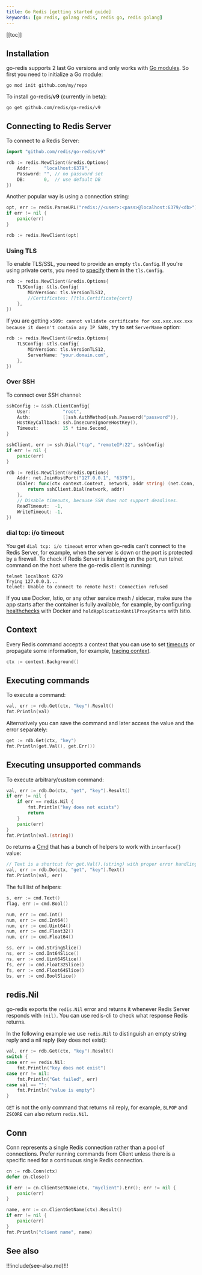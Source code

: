 ```yaml
---
title: Go Redis [getting started guide]
keywords: [go redis, golang redis, redis go, redis golang]
---
```


<CoverImage title="Getting started with Golang Redis" />

[[toc]]

## Installation

go-redis supports 2 last Go versions and only works with
[Go modules](https://github.com/golang/go/wiki/Modules). So first you need to initialize a Go
module:

```shell
go mod init github.com/my/repo
```

To install go-redis/**v9** (currently in beta):

```shell
go get github.com/redis/go-redis/v9
```

## Connecting to Redis Server

To connect to a Redis Server:

```go
import "github.com/redis/go-redis/v9"

rdb := redis.NewClient(&redis.Options{
	Addr:	  "localhost:6379",
	Password: "", // no password set
	DB:		  0,  // use default DB
})
```

Another popular way is using a connection string:

```go
opt, err := redis.ParseURL("redis://<user>:<pass>@localhost:6379/<db>")
if err != nil {
	panic(err)
}

rdb := redis.NewClient(opt)
```

### Using TLS

To enable TLS/SSL, you need to provide an empty `tls.Config`. If you're using private certs, you
need to [specify](https://pkg.go.dev/crypto/tls#example-LoadX509KeyPair) them in the `tls.Config`.

```go
rdb := redis.NewClient(&redis.Options{
	TLSConfig: &tls.Config{
		MinVersion: tls.VersionTLS12,
		//Certificates: []tls.Certificate{cert}
	},
})
```

If you are getting
`x509: cannot validate certificate for xxx.xxx.xxx.xxx because it doesn't contain any IP SANs`, try
to set `ServerName` option:

```go
rdb := redis.NewClient(&redis.Options{
	TLSConfig: &tls.Config{
		MinVersion: tls.VersionTLS12,
		ServerName: "your.domain.com",
	},
})
```

### Over SSH

To connect over SSH channel:

```go
sshConfig := &ssh.ClientConfig{
	User:			 "root",
	Auth:			 []ssh.AuthMethod{ssh.Password("password")},
	HostKeyCallback: ssh.InsecureIgnoreHostKey(),
	Timeout:		 15 * time.Second,
}

sshClient, err := ssh.Dial("tcp", "remoteIP:22", sshConfig)
if err != nil {
	panic(err)
}

rdb := redis.NewClient(&redis.Options{
	Addr: net.JoinHostPort("127.0.0.1", "6379"),
	Dialer: func(ctx context.Context, network, addr string) (net.Conn, error) {
		return sshClient.Dial(network, addr)
	},
	// Disable timeouts, because SSH does not support deadlines.
	ReadTimeout:  -1,
	WriteTimeout: -1,
})
```

### dial tcp: i/o timeout

You get `dial tcp: i/o timeout` error when go-redis can't connect to the Redis Server, for example,
when the server is down or the port is protected by a firewall. To check if Redis Server is
listening on the port, run telnet command on the host where the go-redis client is running:

```shell
telnet localhost 6379
Trying 127.0.0.1...
telnet: Unable to connect to remote host: Connection refused
```

If you use Docker, Istio, or any other service mesh / sidecar, make sure the app starts after the
container is fully available, for example, by configuring
[healthchecks](https://docs.docker.com/engine/reference/run/#healthcheck) with Docker and
`holdApplicationUntilProxyStarts` with Istio.

## Context

Every Redis command accepts a context that you can use to set
[timeouts](go-redis-debugging.html#timeouts) or propagate some information, for example,
[tracing context](go-redis-monitoring.html).

```go
ctx := context.Background()
```

## Executing commands

To execute a command:

```go
val, err := rdb.Get(ctx, "key").Result()
fmt.Println(val)
```

Alternatively you can save the command and later access the value and the error separately:

```go
get := rdb.Get(ctx, "key")
fmt.Println(get.Val(), get.Err())
```

## Executing unsupported commands

To execute arbitrary/custom command:

```go
val, err := rdb.Do(ctx, "get", "key").Result()
if err != nil {
	if err == redis.Nil {
		fmt.Println("key does not exists")
		return
	}
	panic(err)
}
fmt.Println(val.(string))
```

`Do` returns a [Cmd](https://pkg.go.dev/github.com/redis/go-redis/v9#Cmd) that has a bunch of
helpers to work with `interface{}` value:

```go
// Text is a shortcut for get.Val().(string) with proper error handling.
val, err := rdb.Do(ctx, "get", "key").Text()
fmt.Println(val, err)
```

The full list of helpers:

```go
s, err := cmd.Text()
flag, err := cmd.Bool()

num, err := cmd.Int()
num, err := cmd.Int64()
num, err := cmd.Uint64()
num, err := cmd.Float32()
num, err := cmd.Float64()

ss, err := cmd.StringSlice()
ns, err := cmd.Int64Slice()
ns, err := cmd.Uint64Slice()
fs, err := cmd.Float32Slice()
fs, err := cmd.Float64Slice()
bs, err := cmd.BoolSlice()
```

## redis.Nil

go-redis exports the `redis.Nil` error and returns it whenever Redis Server responds with `(nil)`.
You can use redis-cli to check what response Redis returns.

In the following example we use `redis.Nil` to distinguish an empty string reply and a nil reply
(key does not exist):

```go
val, err := rdb.Get(ctx, "key").Result()
switch {
case err == redis.Nil:
	fmt.Println("key does not exist")
case err != nil:
	fmt.Println("Get failed", err)
case val == "":
	fmt.Println("value is empty")
}
```

`GET` is not the only command that returns nil reply, for example, `BLPOP` and `ZSCORE` can also
return `redis.Nil`.

## Conn

Conn represents a single Redis connection rather than a pool of connections. Prefer running commands
from Client unless there is a specific need for a continuous single Redis connection.

```go
cn := rdb.Conn(ctx)
defer cn.Close()

if err := cn.ClientSetName(ctx, "myclient").Err(); err != nil {
	panic(err)
}

name, err := cn.ClientGetName(ctx).Result()
if err != nil {
	panic(err)
}
fmt.Println("client name", name)
```

## See also

!!!include(see-also.md)!!!
